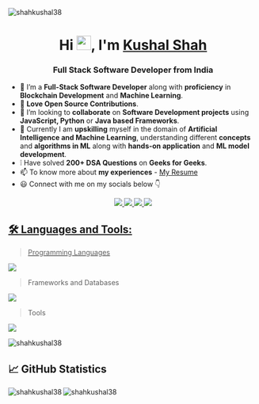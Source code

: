 <p align="left"> <img src="https://komarev.com/ghpvc/?username=shahkushal38&label=Profile%20views&color=0e75b6&style=flat" alt="shahkushal38" /> </p>

<h1 align="center">Hi <img src="https://github.com/TheDudeThatCode/TheDudeThatCode/blob/master/Assets/Hi.gif" width="29">, I'm <a href="https://shahkushal38.github.io/portfolio-website/">Kushal Shah</a></h1>
<h3 align="center">Full Stack Software Developer from India </h3>

- 👀 I’m a **Full-Stack Software Developer** along with **proficiency** in **Blockchain Development** and **Machine Learning**. 
- 🌱 **Love Open Source Contributions**.
- 💞️ I’m looking to **collaborate** on **Software Development projects** using **JavaScript, Python** or **Java based Frameworks**.
- 📝 Currently I am **upskilling** myself in the domain of **Artificial Intelligence and Machine Learning**, understanding different **concepts** and **algorithms in ML** along with **hands-on application** and **ML model development**.
- ❕  Have solved **200+ DSA Questions** on **Geeks for Geeks**.
- 📫 To know more about **my experiences** - [My Resume](https://drive.google.com/file/d/1AemLpFvuRxDO3VQiNuROp8GkMgMvMjez/view?usp=sharing)
- 😃 Connect with me on my socials below 👇
<p align="center">
<a href="https://www.linkedin.com/in/kushal-shah-375792193/" target="_blank">
<img src="https://img.shields.io/badge/Kushal%20Shah-blue?style=flat&logo=LinkedIn&logoColor=Blue" >
</a>
<a href="https://www.linkedin.com/in/kushal-shah-375792193/" target="_blank">
<img src="https://img.shields.io/badge/-Instagram-lightpink?style=flat&logo=Instagram&logoColor=black" >
</a>
 
<a href="https://auth.geeksforgeeks.org/user/shahkushal38/practice" target="blank">
 <img src="https://img.shields.io/badge/GeeksforGeeks-298D46?style=flat&logo=geeksforgeeks&logoColor=white">
</a>
 
 <a href="" target="blank">
 <img src="https://img.shields.io/badge/Hashnode-2962FF?style=flat&logo=hashnode&logoColor=white" />
  </p>
<!--  
## 🏆 Achievements
 - Winner at MLH official Hackathon - Hack This Fall 3.0, a National Level Hackathon organised by Major League Hacking (MLH) in India in February, 2023.
 - Rank 27 at MSCi Developer Challenge India, organised by MSCI in June, 2022.
 - Runners up at JIT Hack, Bangalore, a National Hackathon organised by Jyothy Institute of Technology in October, 2021. -->
 
 
## 🛠️ Languages and Tools:
 > Programming Languages
<p align="left">
  <a href="#">
    <img src="https://skillicons.dev/icons?i=c,cpp,cs,html,css,php,js,py,java,solidity" />
  </a>
</p>

 > Frameworks and Databases
<p align="left">
  <a href="#">
    <img src="https://skillicons.dev/icons?i=nodejs,express,react,vue,django,flask,tensorflow,pytorch,mongodb,mysql" />
  </a>
</p>

 > Tools
<p align="left">
  <a href="#">
    <img src="https://skillicons.dev/icons?i=git,github,vscode,codepen,figma,wordpress,postman,docker,kubernetes,powershell" />
  </a>
</p>

 <p align="left"><img align="center" src="https://github-readme-stats.vercel.app/api/top-langs?username=shahkushal38&show_icons=true&locale=en&layout=compact" alt="shahkushal38" /></p>



## 📈 GitHub Statistics
<p align="center">
    <img align="left" src="https://github-readme-stats.vercel.app/api?username=shahkushal38&theme=github_dark&show_icons=true&locale=en" alt="shahkushal38" />
    <img align="left" src="https://github-readme-streak-stats.herokuapp.com/?user=shahkushal38&theme=github-dark-blue" alt="shahkushal38" />
</p>


<!---
shahkushal38/shahkushal38 is a ✨ special ✨ repository because its `README.md` (this file) appears on your GitHub profile.
You can click the Preview link to take a look at your changes.
--->
